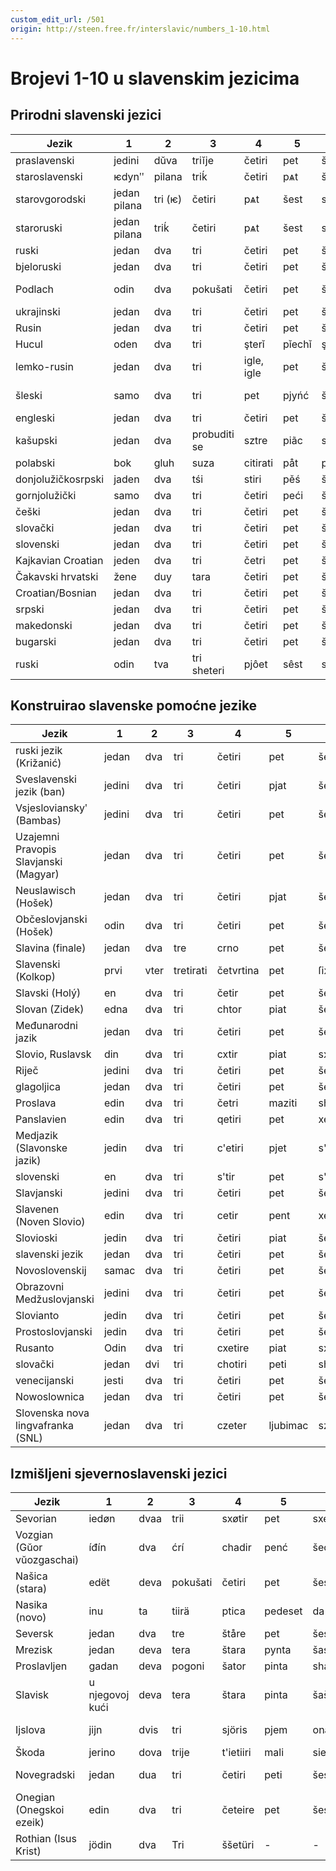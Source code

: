 ```yaml
---
custom_edit_url: /501
origin: http://steen.free.fr/interslavic/numbers_1-10.html
---
```


# Brojevi 1-10 u slavenskim jezicima

## Prirodni slavenski jezici

| Jezik | 1 | 2 | 3 | 4 | 5 | 6 | 7 | 8 | 9 | 10 |
| ------------------ | ------ | ---- | ------ | ------------ | ------ | ------ | ------ | ----------- | -------- | -------- |
| praslavenski | jedini | dŭva | triĭje | četiri | pet | šest | sedam | osam | devet | deset |
| staroslavenski | ѥdynʺ | pilana | triḱ | četiri | pѧt | šest | sedam | osam | djevojka | desѧt |
| starovgorodski | jedan pilana | tri (ѥ) | četiri | pѧt | šest | sedam | osam | djevojka | desѧt |
| staroruski | jedan pilana | triḱ | četiri | pѧt | šest | sedam | osam | djevojka | desѧt |
| ruski | jedan | dva | tri | četiri | pet | šest | sedam | osam | devet | deset |
| bjeloruski | jedan | dva | tri | četiri | pet | šest | sedam | osam | devet | deset |
| Podlach | odin | dva | pokušati | četiri | pet | šest | ja sam | zračnim putem | devet | deset |
| ukrajinski | jedan | dva | tri | četiri | pet | šest | sim | osam | devet | deset |
| Rusin | jedan | dva | tri | četiri | pet | šest | sedam | svima | devet | deset |
| Hucul | oden | dva | tri | şterǐ | pǐechǐ | şîschǐ | sim | posjetim | deawichǐ | deasichǐ |
| lemko-rusin | jedan | dva | tri | igle, igle | pet | škriljevac | sim | osam, osam | devet | deset |
| šleski | samo | dva | tri | pet | pjyńć | šest | po sedam | uoźym | dźewjyńć | dźeśyńć |
| engleski | jedan | dva | tri | četiri | pet | šest | sedam | osam | devet | deset |
| kašupski | jedan | dva | probuditi se | sztre | piãc | szesc | sedam | čak ni | dzewiãc | dzesãc |
| polabski | bok | gluh | suza | citirati | påt | posljednji | sidĕm | visĕm | divāt | disąt |
| donjolužičkosrpski | jaden | dva | tśi | stiri | pěś | šest | sjedim | osmi | daeee | ti si |
| gornjolužički | samo | dva | tri | četiri | peći | šest | sydom | wosom | dźewjeć | dźesać |
| češki | jedan | dva | tri | četiri | pet | šest | sedam | osam | devet | deset |
| slovački | jedan | dva | tri | četiri | pet | šest | sedam | osam | devet | deset |
| slovenski | jedan | dva | tri | četiri | pet | šest | sedam | osam | devet | deset |
| Kajkavian Croatian  | jeden  | dva  | tri    | četri        | pet    | šest   | sedem  | osem        | devet    | deset    |
| Čakavski hrvatski | žene | duy | tara | četiri | pet | šest | limuzina | ošan | devet | deset |
| Croatian/Bosnian    | jedan  | dva  | tri    | četiri       | pet    | šest   | sedam  | osam        | devet    | deset    |
| srpski | jedan | dva | tri | četiri | pet | šest | sedam | osam | devet | deset |
| makedonski | jedan | dva | tri | četiri | pet | šest | sedam | osam | devet | deset |
| bugarski | jedan | dva | tri | četiri | pet | šest | sedam | osam | devet | deset |
| ruski | odin | tva | tri sheteri | pjôet | sêst | sêm | vôsom | bogat | nedostatak |

## Konstruirao slavenske pomoćne jezike

| Jezik | 1 | 2 | 3 | 4 | 5 | 6 | 7 | 8 | 9 | 10 |
| ------------------------------------ | ------ | ---- | ---- | ------- | ----- | ------ | ----- | ------ | ------- | ------- |
| ruski jezik (Križanić) | jedan | dva | tri | četiri | pet | šest | sedam | osam | devet | deset |
| Sveslavenski jezik (ban) | jedini | dva | tri | četiri | pjat | šest | sedam | osam | devet | deset |
| Vsjeslovianskyʹ (Bambas) | jedini | dva | tri | četiri | pet | šest | sedam | osam | dievjat | diejat |
| Uzajemni Pravopis Slavjanski (Magyar) | jedan | dva | tri | četiri | pet | šest | sedmi | osam | devet | deset |
| Neuslawisch (Hošek) | jedan | dva | tri | četiri | pjat | šest | sedam | osam | devet | deset |
| Občeslovjanski (Hošek) | odin | dva | tri | četiri | pet | šestj | sedam | osam | devet | deset |
| Slavina (finale) | jedan | dva | tre | crno | pet | šest | sedam | osam | devet | deset |
| Slavenski (Kolkop) | prvi | vter | tretirati | četvrtina | pet | ſix | sedam | osam | devet | deset |
| Slavski (Holý)                       | en     | dva  | tri  | četir   | pet   | šest   | sedm  | osm    | devet   | deset   |
| Slovan (Zidek) | edna | dva | tri | chtor | piat | šesti | sodom | osum | davet | dasot |
| Međunarodni jazik | jedan | dva | tri | četiri | pet | šest | sedam | osam | devet | deset |
| Slovio, Ruslavsk | din | dva | tri | cxtir | piat | sxes | siem | vos | razvoj | des |
| Riječ | jedini | dva | tri | četiri | pet | šest | sedam | osam | devet | deset |
| glagoljica | jedan | dva | tri | četiri | pet | šest | sedam | osam | devet | deset |
| Proslava | edin | dva | tri | četri | maziti | shest | sedam | osem | devat | desat |
| Panslavien | edin | dva | tri | qetiri | pet | xest | sedam | osem | devet | deset |
| Medjazik (Slavonske jazik)           | jedin  | dva  | tri  | c'etiri | pjet  | s'est  | sedem | osem   | devet   | deset   |
| slovenski | en | dva | tri | s'tir | pet | s'es | ovdje | os | razvoj | des |
| Slavjanski | jedini | dva | tri | četiri | pet | šest | sedam | osam | devet | deset |
| Slavenen (Noven Slovio) | edin | dva | tri | cetir | pent | xest | sedam | osem | nevent | deset |
| Slovioski                            | jedin  | dva  | tri  | četiri  | piat  | šest   | sedem | osm    | devet   | deset   |
| slavenski jezik | jedan | dva | tri | četiri | pet | šest | osim | osam | devet | deset |
| Novoslovenskij | samac | dva | tri | četiri | pet | šest | sedam | osam | devet | deset |
| Obrazovni Medžuslovjanski | jedini | dva | tri | četiri | pet | šest | sedam | osam | devet | deset |
| Slovianto                            | jedin  | dva  | tri  | četiri  | pet   | šest   | sedem | osm    | devet   | deset   |
| Prostoslovjanski                     | jedin  | dva  | tri  | četiri  | pet   | šest   | sedem | osem   | devet   | deset   |
| Rusanto | Odin | dva | tri | cxetire | piat | sxest | sem | sve | odstupiti | desiti |
| slovački | jedan | dvi | tri | chotiri | peti | shesti | sedmi | osjedmi | deveti | deseti |
| venecijanski | jesti | dva | tri | četiri | pet | šest | sedam | osam | devet | deset |
| Nowoslownica | jedan | dva | tri | četiri | pet | šest | sedam | osam | devet | deset |
| Slovenska nova lingvafranka (SNL) | jedan | dva | tri | czeter | ljubimac | szest | sedem | vose | devet | deset |

## Izmišljeni sjevernoslavenski jezici

| Jezik | 1 | 2 | 3 | 4 | 5 | 6 | 7 | 8 | 9 | 10 |
| -------------------------------- | ------- | ---- | ----- | --------- | ------- | ----- | ------- | --------- | --------- | ------- |
| Sevorian                   | iedøn   | dvaa | trii  | sxøtir    | pet     | sxest | sedøm   | osøm      | devet     | deset   |
| Vozgian (Gŭor vŭozgaschai) | íđín | dva | ćrí | chadir | penć | šeć | sedam | osam | dëenć | desno |
| Našica (stara) | edët | deva | pokušati | četiri | pet | šest | sedam | osam | devet | deset |
| Nasika (novo) | inu | ta | tiirä | ptica | pedeset | da | settomi | stoma | tinejdžer | tesemti |
| Seversk                    | jedan   | dva  | tre   | štåre     | pet     | šest  | sedam   | osam      | devet     | deset   |
| Mrezisk                    | jedan   | deva | tera  | štara     | pynta   | šasta | sedam   | osam      | devet     | desat   |
| Proslavljen | gadan | deva | pogoni | šator | pinta | shasta | sedam | osam | devet | deset |
| Slavisk | u njegovoj kući | deva | tera | štara | pinta | šašta | sedam | moj stari | devet | désat |
| Ijslova | jijn | dvis | tri | sjöris | pjem | ona | sjödem | ästem | snijeg disam |
| Škoda | jerino | dova | trije | t'ietiiri | mali | siete | uosme | dieviente | diesiente | - |
| Novegradski | jedan | dua | tri | četiri | peti | šesti | shenyi | osmi | deveti | dogoditi se |
| Onegian (Onegskoi ezeik)   | edin    | dva  | tri   | četeire   | pet     | šest  | sedem   | osem      | devet     | deset   |
| Rothian (Isus Krist) | jödin | dva | Tri | ššetüri | - | - | - | - | - | - |

